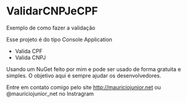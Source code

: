 # ValidarCNPJeCPF
Exemplo de como fazer a validação

Esse projeto é do tipo Console Application
- Valida CPF
- Valida CNPJ

Usando um NuGet feito por mim e pode ser usado de forma gratuita e simples.
O objetivo aqui é sempre ajudar os desenvolvedores.

Entre em contato comigo pelo site http://mauriciojunior.net ou @mauriciojunior_net no Instragram
